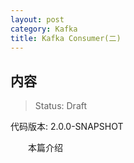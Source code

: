 ```yaml
---
layout: post
category: Kafka
title: Kafka Consumer(二)
---
```


## 内容 
>Status: Draft

  代码版本: 2.0.0-SNAPSHOT

　　本篇介绍